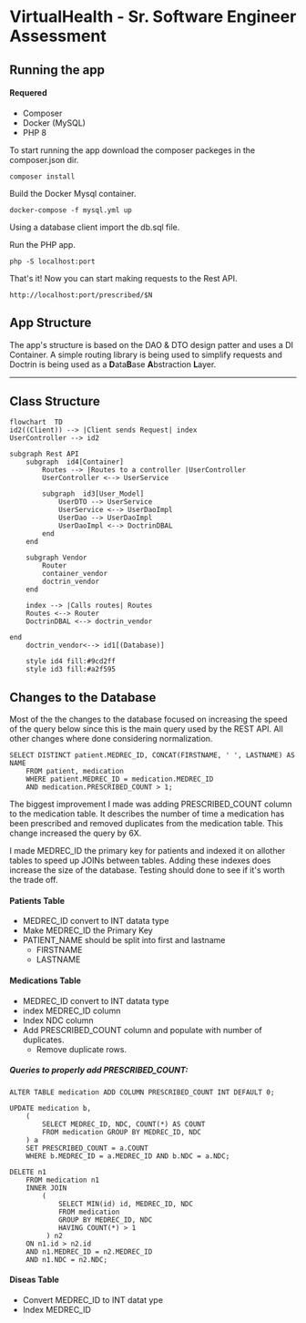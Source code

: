 # VirtualHealth - Sr. Software Engineer Assessment

## Running the app
#### Requered
* Composer
* Docker (MySQL)
* PHP 8

To start running the app download the composer packeges in the composer.json dir.
```
composer install
```

Build the Docker Mysql container.
```
docker-compose -f mysql.yml up
```
Using a database client import the db.sql file.


Run the PHP app.
```
php -S localhost:port
```

That's it! 
Now you can start making requests to the Rest API.
```
http://localhost:port/prescribed/$N
```


## App Structure
The app's structure is based on the DAO & DTO design patter and uses a DI Container. 
A simple routing library is being used to simplify requests and Doctrin is being used as a **D**ata**B**ase **A**bstraction **L**ayer.


---  
Class Structure
---
```mermaid
flowchart  TD
id2((Client)) --> |Client sends Request| index
UserController --> id2

subgraph Rest API
	subgraph  id4[Container]
		Routes --> |Routes to a controller |UserController 
		UserController <--> UserService 
		
		subgraph  id3[User_Model]
			UserDTO --> UserService
			UserService <--> UserDaoImpl
			UserDao --> UserDaoImpl
			UserDaoImpl <--> DoctrinDBAL
		end
	end

	subgraph Vendor
		Router
		container_vendor 
		doctrin_vendor
	end
	
	index --> |Calls routes| Routes
	Routes <--> Router
	DoctrinDBAL <--> doctrin_vendor
	
end
	doctrin_vendor<--> id1[(Database)]

	style id4 fill:#9cd2ff
	style id3 fill:#a2f595
```
	
## Changes to the Database

Most of the the changes to the database focused on increasing the speed of the query below 
since this is the main query used by the REST API.  All other changes where done considering normalization.
```
SELECT DISTINCT patient.MEDREC_ID, CONCAT(FIRSTNAME, ' ', LASTNAME) AS NAME 
	FROM patient, medication 
	WHERE patient.MEDREC_ID = medication.MEDREC_ID 
	AND medication.PRESCRIBED_COUNT > 1;
```
The biggest improvement I made was adding PRESCRIBED_COUNT column to the medication table.
It describes the number of time a medication has been prescribed and removed duplicates from the medication table. This change increased the query by 6X.

I made MEDREC_ID the primary key for patients and indexed it on allother tables to speed up JOINs 
between tables. Adding these indexes does increase the size of the database. Testing should done to 
see if it's worth the trade off.


#### Patients Table
   * MEDREC_ID convert to INT datata type
   * Make MEDREC_ID the Primary Key
   * PATIENT_NAME should be split into first and lastname
        - FIRSTNAME
        - LASTNAME


#### Medications Table
* MEDREC_ID convert to INT datata type
* index MEDREC_ID column
* Index NDC column
* Add PRESCRIBED_COUNT column and populate with number of duplicates. 
	- Remove duplicate rows.
##### Queries to properly add PRESCRIBED_COUNT:

```
ALTER TABLE medication ADD COLUMN PRESCRIBED_COUNT INT DEFAULT 0;
```
```
UPDATE medication b, 
	(
		SELECT MEDREC_ID, NDC, COUNT(*) AS COUNT 
		FROM medication GROUP BY MEDREC_ID, NDC
	) a
	SET PRESCRIBED_COUNT = a.COUNT 
	WHERE b.MEDREC_ID = a.MEDREC_ID AND b.NDC = a.NDC;
```
```
DELETE n1 
	FROM medication n1
	INNER JOIN
		(
			SELECT MIN(id) id, MEDREC_ID, NDC
	        FROM medication
	        GROUP BY MEDREC_ID, NDC
	        HAVING COUNT(*) > 1
	     ) n2
	ON n1.id > n2.id
	AND n1.MEDREC_ID = n2.MEDREC_ID
	AND n1.NDC = n2.NDC;
``` 


#### Diseas Table
  * Convert MEDREC_ID  to INT datat ype
  * Index MEDREC_ID

